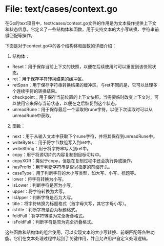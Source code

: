 # File: text/cases/context.go

在Go的text项目中，text/cases/context.go文件的作用是为文本操作提供上下文和状态信息。它定义了一些结构体和函数，用于支持文本的大小写转换、字符串前缀匹配等操作。

下面是对于context.go中的各个结构体和函数的详细介绍：

1. 结构体：
- Reset：用于保存当前上下文的快照，以便在后续使用时可以重置到该快照状态。
- ret：用于保存字符转换结果的缓冲区。
- retSpan：用于保存字符串转换结果的缓冲区。与ret不同的是，它可以处理多个连续字符的转换结果。
- checkpoint：用于保存当前位置的上下文快照。当需要临时改变上下文时，可以使用它来保存当前状态，以便在之后恢复到这个状态。
- unreadRune：用于保存最后一个读取的rune字符，以便下次读取时可以从unreadRune中获取。

2. 函数：
- next：用于从输入文本中获取下个rune字符，并将其保存到unreadRune中。
- writeBytes：用于将字节数组写入到ret中。
- writeString：用于将字符串写入到ret中。
- copy：用于将源切片的内容复制到目标切片中。
- copyXOR：类似于copy，但是在复制过程中还会执行异或操作。
- hasPrefix：用于判断字符串是否以指定的前缀开头。
- caseType：用于判断字符的大小写类型，如大写、小写、标题等。
- lower：将字符转换为小写。
- isLower：判断字符是否为小写。
- upper：将字符转换为大写。
- isUpper：判断字符是否为大写。
- title：将字符转换为标题格式（首字母大写，其它字母小写）。
- isTitle：判断字符是否为标题格式。
- foldFull：将字符转换为完全折叠格式。
- isFoldFull：判断字符是否为完全折叠格式。

这些函数和结构体的组合使用，可以实现文本的大小写转换、前缀匹配等各种功能。它们在文本处理过程中起到了关键作用，并且允许用户自定义处理逻辑。

